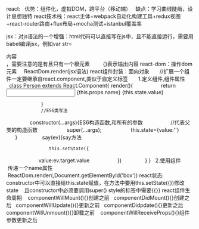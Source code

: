 react:
   优势：组件化，虚拟DOM，跨平台（移动端）
   缺点：学习曲线陡峭，设计思想独特
react技术栈：react主体+webpack自动化构建工具+redux视图+react-router路由+flux布局+mocha测试+istanbul覆盖率

jsx：对js语法的一个增强：html代码可以直接写在js中，且不能直接运行，需要用babel编译jsx，例如var str=<div>内容</div>，需要注意的是有且只有一个根元素
   <script type="text/babel"></script>       {}表示输出内容
react-dom：操作dom元素
      ReactDom.render(jsx语法)
react组件封装：面向对象
       //扩展一个组件一定要继承自react.component,类似于自定义标签
       1.定义组件,组件属性
         class Person extends React.Component{
                 render(){
                    return   <div>
                                  <input type="text" onchange={this.say.bind(this)}/>
                                  <span>{this.props.name}</span>
                                  <span>{this.state.value}</span>
                             </div>
                    
                   
                 }
                 //ES6类写法
                 constructor(...args){ES6构造函数,和所有的参数
                    //代表父类的构造函数
                    super(...args);
                    this.state={value:''}
                 }
                 say(ev){say方法

                    this.setState({
                       value:ev.target.value
                    })
                }
         }  
      2.使用组件
          <Person/>传递一个name属性
          ReactDom.render(<Person name="东东"/>,Document.getElementById('box'))
react状态:
    constructor中可以直接给this.state赋值，在方法中要用this.setState({})修改state
    且constructor中必须要调用super()
style的标签中需要{{}}
react组件生命周期
    componentWillMount(){}创建之前
    componentDidMount(){}创建之后
    componentWillUpdate(){}更新之前
    componentDidpdate(){}更新之后
    componentWillUnmount(){}卸载之前
    componentWillReceiveProps(){}组件参数更新之后

